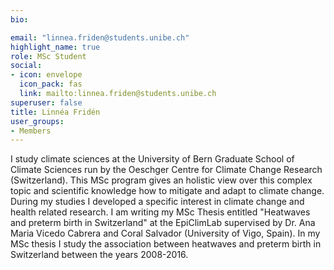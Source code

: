 ```yaml
---
bio:

email: "linnea.friden@students.unibe.ch"
highlight_name: true
role: MSc Student
social:
- icon: envelope
  icon_pack: fas
  link: mailto:linnea.friden@students.unibe.ch
superuser: false
title: Linnéa Fridén
user_groups:
- Members
---
```

I study climate sciences at the University of Bern Graduate School of Climate Sciences run by the Oeschger Centre for Climate Change Research (Switzerland). This MSc program gives an holistic view over this complex topic and scientific knowledge how to mitigate and adapt to climate change. During my studies I developed a specific interest in climate change and health related research. I am writing my MSc Thesis entitled "Heatwaves and preterm birth in Switzerland" at the EpiClimLab supervised by Dr. Ana Maria Vicedo Cabrera and Coral Salvador (University of Vigo, Spain). In my MSc thesis I study the association between heatwaves and preterm birth in Switzerland between the years 2008-2016.
